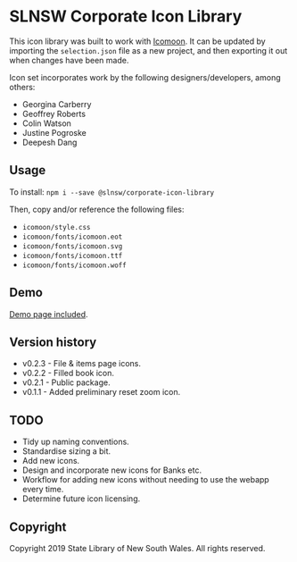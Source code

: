 # SLNSW Corporate Icon Library

This icon library was built to work with [Icomoon](https://icomoon.io/). It can
be updated by importing the `selection.json` file as a new project, and then
exporting it out when changes have been made.

Icon set incorporates work by the following designers/developers, among others:

* Georgina Carberry
* Geoffrey Roberts
* Colin Watson
* Justine Pogroske
* Deepesh Dang

## Usage

To install: `npm i --save @slnsw/corporate-icon-library`

Then, copy and/or reference the following files:

* `icomoon/style.css`
* `icomoon/fonts/icomoon.eot`
* `icomoon/fonts/icomoon.svg`
* `icomoon/fonts/icomoon.ttf`
* `icomoon/fonts/icomoon.woff`

## Demo

[Demo page included](icomoon/demo.html).

## Version history

* v0.2.3 - File & items page icons.
* v0.2.2 - Filled book icon.
* v0.2.1 - Public package.
* v0.1.1 - Added preliminary reset zoom icon.

## TODO

* Tidy up naming conventions.
* Standardise sizing a bit.
* Add new icons.
* Design and incorporate new icons for Banks etc.
* Workflow for adding new icons without needing to use the webapp every time.
* Determine future icon licensing.

## Copyright

Copyright 2019 State Library of New South Wales. All rights reserved.
